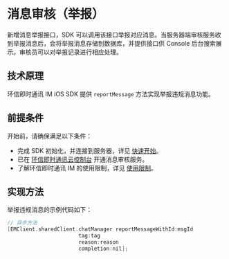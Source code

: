 # 消息审核（举报）

<Toc />

新增消息举报接口，SDK 可以调用该接口举报对应消息。当服务器端审核服务收到举报消息后，会将举报消息存储到数据库，并提供接口供 Console 后台搜索展示。审核员可以对举报记录进行相应处理。

## 技术原理

环信即时通讯 IM iOS SDK 提供 `reportMessage` 方法实现举报违规消息功能。

## 前提条件

开始前，请确保满足以下条件：

- 完成 SDK 初始化，并连接到服务器，详见 [快速开始](quickstart.html)。
- 已在 [环信即时通讯云控制台](https://console.easemob.com/user/login) 开通消息审核服务。
- 了解环信即时通讯 IM 的使用限制，详见 [使用限制](/product/limitation.html)。

## 实现方法

举报违规消息的示例代码如下：

```objectivec
// 异步方法
[EMClient.sharedClient.chatManager reportMessageWithId:msgId
                       tag:tag
                       reason:reason
                       completion:nil];
```